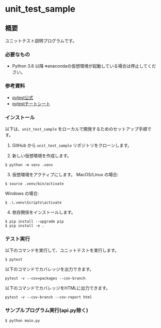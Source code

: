 # unit_test_sample

## 概要

ユニットテスト説明プログラムです。

### 必要なもの

- Python 3.8 以降
※anacondaの仮想環境が起動している場合は停止してください。

### 参考資料
- [pytest公式](https://pleiades.io/help/pycharm/pytest.html)
- [pytestチートシート](https://qiita.com/kawano_fumihiko/items/9518d94b2f6efe23050d)

### インストール

以下は、`unit_test_sample` をローカルで開発するためのセットアップ手順です。

1. GitHub から `unit_test_sample` リポジトリをクローンします。

2. 新しい仮想環境を作成します。

```shell
$ python -m venv .venv
```

3. 仮想環境をアクティブにします。
MacOS/Linux の場合:

```shell
$ source .venv/bin/activate
```

Windows の場合:

```shell
$ .\.venv\Scripts\activate
```

4. 依存関係をインストールします。

```shell
$ pip install --upgrade pip
$ pip install -e .
```

### テスト実行
以下のコマンドを実行して、ユニットテストを実行します。

```shell
$ pytest
```

以下のコマンドでカバレッジを出力できます。

```shell
pytest -v --cov=packages --cov-branch
```

以下のコマンドでカバレッジをHTMLに出力できます。

```shell
pytest -v --cov-branch --cov-report html
```

### サンプルプログラム実行(api.py除く)

```shell
$ python main.py
```
